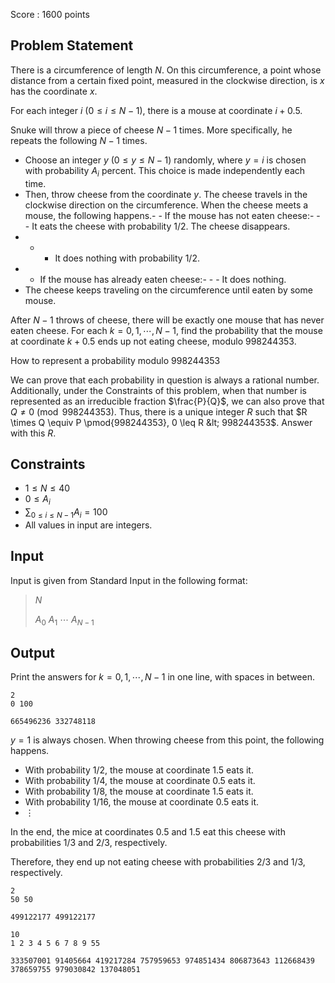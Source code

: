 Score : $1600$ points

## Problem Statement

There is a circumference of length $N$.
On this circumference, a point whose distance from a certain fixed point, measured in the clockwise direction, is $x$ has the coordinate $x$.

For each integer $i$ ($0 \leq i \leq N-1$), there is a mouse at coordinate $i+0.5$.

Snuke will throw a piece of cheese $N-1$ times.
More specifically, he repeats the following $N-1$ times.

- Choose an integer $y$ ($0 \leq y \leq N-1$) randomly, where $y=i$ is chosen with probability $A_i$ percent. This choice is made independently each time.
- Then, throw cheese from the coordinate $y$. The cheese travels in the clockwise direction on the circumference. When the cheese meets a mouse, the following happens.-   - If the mouse has not eaten cheese:-   -   - It eats the cheese with probability $1/2$. The cheese disappears.
-   -   - It does nothing with probability $1/2$.
-   - If the mouse has already eaten cheese:-   -   - It does nothing.
- The cheese keeps traveling on the circumference until eaten by some mouse.

After $N-1$ throws of cheese, there will be exactly one mouse that has never eaten cheese.
For each $k=0,1,\cdots,N-1$, find the probability that the mouse at coordinate $k+0.5$ ends up not eating cheese, modulo $998244353$.

How to represent a probability modulo $998244353$

We can prove that each probability in question is always a rational number. Additionally, under the Constraints of this problem, when that number is represented as an irreducible fraction $\frac{P}{Q}$, we can also prove that $Q \neq 0 \pmod{998244353}$. Thus, there is a unique integer $R$ such that $R \times Q \equiv P \pmod{998244353}, 0 \leq R &lt; 998244353$. Answer with this $R$.

## Constraints

- $1 \leq N \leq 40$
- $0 \leq A_i$
- $\sum_{0 \leq i \leq N-1} A_i = 100$
- All values in input are integers.

## Input

Input is given from Standard Input in the following format:

> $N$
> 
> $A_0$ $A_1$ $\cdots$ $A_{N-1}$

## Output

Print the answers for $k=0,1,\cdots,N-1$ in one line, with spaces in between.

```input1
2
0 100
```

```output1
665496236 332748118
```

$y=1$ is always chosen. When throwing cheese from this point, the following happens.

- With probability $1/2$, the mouse at coordinate $1.5$ eats it.
- With probability $1/4$, the mouse at coordinate $0.5$ eats it.
- With probability $1/8$, the mouse at coordinate $1.5$ eats it.
- With probability $1/16$, the mouse at coordinate $0.5$ eats it.
- $\vdots$

In the end, the mice at coordinates $0.5$ and $1.5$ eat this cheese with probabilities $1/3$ and $2/3$, respectively.

Therefore, they end up not eating cheese with probabilities $2/3$ and $1/3$, respectively.

```input2
2
50 50
```

```output2
499122177 499122177
```

```input3
10
1 2 3 4 5 6 7 8 9 55
```

```output3
333507001 91405664 419217284 757959653 974851434 806873643 112668439 378659755 979030842 137048051
```